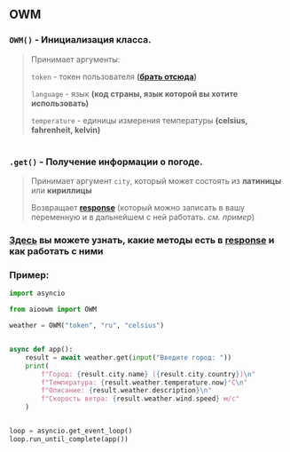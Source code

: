 ## OWM

### `OWM()` - Инициализация класса.

> Принимает аргументы:
>
> `token` - токен пользователя **([брать отсюда](https://home.openweathermap.org/api_keys))**
>
> `language` - язык **(код страны, язык которой вы хотите использовать)**
>
> `temperature` - единицы измерения температуры **(celsius, fahrenheit, kelvin)**

#

### `.get()` - Получение информации о погоде.

> Принимает аргумент `city`, который может состоять из **латиницы** или **кириллицы**
>
>Возвращает [**response**](methods.md) (который можно записать в вашу переменную и в дальнейшем с ней работать. *см. пример*)

### [Здесь](methods.md) вы можете узнать, какие методы есть в [**response**](methods.md) и как работать с ними

### Пример:

```python
import asyncio

from aioowm import OWM

weather = OWM("token", "ru", "celsius")


async def app():
    result = await weather.get(input("Введите город: "))
    print(
        f"Город: {result.city.name} ({result.city.country})\n"
        f"Температура: {result.weather.temperature.now}°C\n"
        f"Описание: {result.weather.description}\n"
        f"Скорость ветра: {result.weather.wind.speed} м/с"
    )


loop = asyncio.get_event_loop()
loop.run_until_complete(app())
```